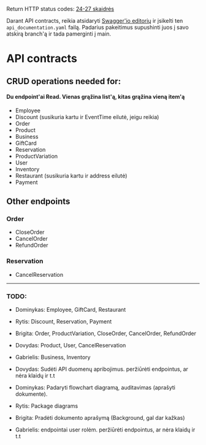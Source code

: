 Return HTTP status codes:
[24-27 skaidrės](https://emokymai.vu.lt/pluginfile.php/142940/mod_folder/content/0/PS_Design_L3_2024.pptx?forcedownload=1)

Darant API contracts, reikia atsidaryti [Swagger'io editorių](https://editor.swagger.io/) ir įsikelti ten ```api_documentation.yaml``` failą.
Padarius pakeitimus supushinti juos į savo atskirą branch'ą ir tada pamerginti į main.

# API contracts
## CRUD operations needed for:
#### Du endpoint'ai Read. Vienas grąžina list'ą, kitas grąžina vieną item'ą
- Employee
- Discount (susikuria kartu ir EventTime eilutė, jeigu reikia)
- Order
- Product
- Business
- GiftCard
- Reservation
- ProductVariation
- User
- Inventory
- Restaurant (susikuria kartu ir address eilutė)
- Payment


## Other endpoints
### Order
- CloseOrder
- CancelOrder
- RefundOrder

### Reservation
- CancelReservation

---
### TODO:

- Dominykas: Employee, GiftCard, Restaurant
- Rytis: Discount, Reservation, Payment
- Brigita: Order, ProductVariation, CloseOrder, CancelOrder, RefundOrder
- Dovydas: Product, User, CancelReservation
- Gabrielis: Business, Inventory

- Dovydas: Sudėti API duomenų apribojimus. peržiūrėti endpointus, ar nėra klaidų ir t.t
- Dominykas: Padaryti flowchart diagramą, auditavimas (aprašyti dokumente).
- Rytis: Package diagrams
- Brigita: Pradėti dokumento aprašymą (Background, gal dar kažkas)
- Gabrielis: endpointai user rolėm. peržiūrėti endpointus, ar nėra klaidų ir t.t

